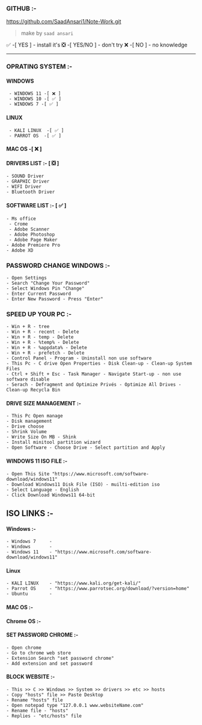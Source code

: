 ### GITHUB :-
 https://github.com/SaadAnsari1/Note-Work.git
> make by `saad ansari `


✅ -[ YES ] - install it's 
❎ -[ YES/NO ] - don't try 
❌ -[ NO ] - no knowledge 


------------




### OPRATING SYSTEM :-

 #### WINDOWS
     - WINDOWS 11 -[ ❌ ]
     - WINDOWS 10 -[ ✅ ]
     - WINDOWS 7 -[ ✅ ]
 #### LINUX
     - KALI LINUX  -[ ✅ ]
     - PARROT OS  -[ ✅ ]
 #### MAC OS  -[ ❌ ]


#### DRIVERS LIST  :- [ ❎ ]

    - SOUND Driver
    - GRAPHIC Driver 
    - WIFI Driver 
    - Bluetooth Driver 


#### SOFTWARE LIST  :- [ ✅ ]

    - Ms office 
     - Crome
     - Adobe Scanner
     - Adobe Photoshop
     - Adobe Page Maker 
    - Adobe Premiere Pro
    - Adobe XD
  

### PASSWORD CHANGE WINDOWS   :-

    - Open Settings
    - Search "Change Your Password"
    - Select Windows Pin "Change"
    - Enter Current Password
    - Enter New Password - Press "Enter"
 

### SPEED UP YOUR PC  :-

    - Win + R - tree
    - Win + R - recent - Delete 
    - Win + R - temp - Delete
    - Win + R - %temp% - Delete
    - Win + R - %appdata% - Delete 
    - Win + R - prefetch - Delete 
    - Control Panel - Program - Uninstall non use software
    - This Pc - C drive Open Properties - Disk Clean-up - Clean-up System Files
    - Ctrl + Shift + Esc - Task Manager - Navigate Start-up - non use software disable
    - Serach - Defragment and Optimize Privés - Optimize All Drives - Clean-up Recycla Bin

   
#### DRIVE SIZE MANAGEMENT  :-

    - This Pc Open manage 
    - Disk management
    - Drive choose
    - Shrink Volume
    - Write Size On MB - Shink
    - Install minitool partition wizard
    - Open Software - Choose Drive - Select partition and Apply


#### WINDOWS 11 ISO FILE   :-

    - Open This Site "https://www.microsoft.com/software-download/windows11"
    - Download Windows11 Disk File (ISO) - muilti-edition iso
    - Select Language - English
    - Click Download Windows11 64-bit


## ISO LINKS   :-

 #### Windows  :-
    - Windows 7     - 
    - Windows       -
    - Windows 11    - "https://www.microsoft.com/software-download/windows11"

 #### Linux
    - KALI LINUX    - "https://www.kali.org/get-kali/"
    - Parrot OS     - "https://www.parrotsec.org/download/?version=home"
    - Ubuntu        -
 
 #### MAC OS  :-
 
 #### Chrome OS  :- 
 

#### SET PASSWORD CHROME   :-

    - Open chrome
    - Go to chrome web store
    - Extension Search "set password chrome"
    - Add extension and set password   


#### BLOCK WEBSITE  :-

    - This >> C >> Windows >> System >> drivers >> etc >> hosts
    - Copy "hosts" file >> Paste Desktop
    - Rename "hosts" file 
    - Open notepad type "127.0.0.1 www.websiteName.com"
    - Rename file - "hosts"
    - Replies - "etc/hosts" file





